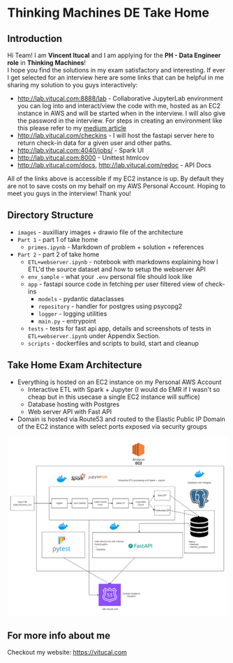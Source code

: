 # Thinking Machines DE Take Home

## Introduction
Hi Team! I am <b>Vincent Itucal</b> and I am applying for the <b>PH - Data Engineer role</b> in <b>Thinking Machines</b>! \
I hope you find the solutions in my exam satisfactory and interesting. If ever I get selected for an interview here are some links that can be helpful in me sharing my solution to you guys interactively:
- http://lab.vitucal.com:8888/lab - Collaborative JupyterLab environment you can log into and interact/view the code with me, hosted as an EC2 instance in AWS and will be started when in the interview. I will also give the password in the interview. For steps in creating an environment like this please refer to my [medium article](https://blog.devgenius.io/2024-jupyter-lab-with-pyspark-hosted-in-aws-ec2-03509f72f3bd?source=friends_link&sk=f131d396b8850ea9d2864fe26b263854)
- http://lab.vitucal.com/checkins - I will host the fastapi server here to return check-in data for a given user and other paths.
- http://lab.vitucal.com:4040/jobs/ - Spark UI
- http://lab.vitucal.com:8000 - Unittest htmlcov
- http://lab.vitucal.com/docs, http://lab.vitucal.com/redoc - API Docs

All of the links above is accessible if my EC2 instance is up. By default they are not to save costs on my behalf on my AWS Personal Account. Hoping to meet you guys in the interview! Thank you!

## Directory Structure
- `images` - auxilliary images + drawio file of the architecture
- `Part 1` - part 1 of take home
    - `primes.ipynb` - Markdown of problem + solution + references
- `Part 2` - part 2 of take home
    - `ETL+webserver.ipynb` - notebook with markdowns explaining how I ETL'd the source dataset and how to setup the webserver API
    - `env_sample` - what your `.env` personal file should look like
    - `app` - fastapi source code in fetching per user filtered view of check-ins
        - `models` - pydantic dataclasses
        - `repository` - handler for postgres using psycopg2
        - `logger` - logging utilities
        - `main.py` - entrypoint
    - `tests` - tests for fast api app, details and screenshots of tests in `ETL+webserver.ipynb` under Appendix Section.
    - `scripts` - dockerfiles and scripts to build, start and cleanup
      
## Take Home Exam Architecture
- Everything is hosted on an EC2 instance on my Personal AWS Account
    - Interactive ETL with Spark + Jupyter (I would do EMR if I wasn't so cheap but in this usecase a single EC2 instance will suffice)
    - Database hosting with Postgres
    - Web server API with Fast API
- Domain is hosted via Route53 and routed to the Elastic Public IP Domain of the EC2 instance with select ports exposed via security groups

![My Image](images/TMDE.png)

## For more info about me
Checkout my website: https://vitucal.com
